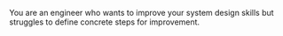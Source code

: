 You are an engineer who wants to improve your system design skills but struggles to define concrete steps for improvement.

